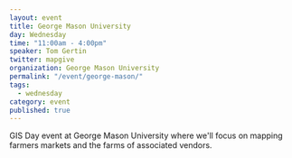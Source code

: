 ```yaml
---
layout: event
title: George Mason University
day: Wednesday
time: "11:00am - 4:00pm"
speaker: Tom Gertin
twitter: mapgive
organization: George Mason University
permalink: "/event/george-mason/"
tags: 
  - wednesday
category: event
published: true
---
```


GIS Day event at George Mason University where we'll focus on mapping farmers markets and the farms of associated vendors.